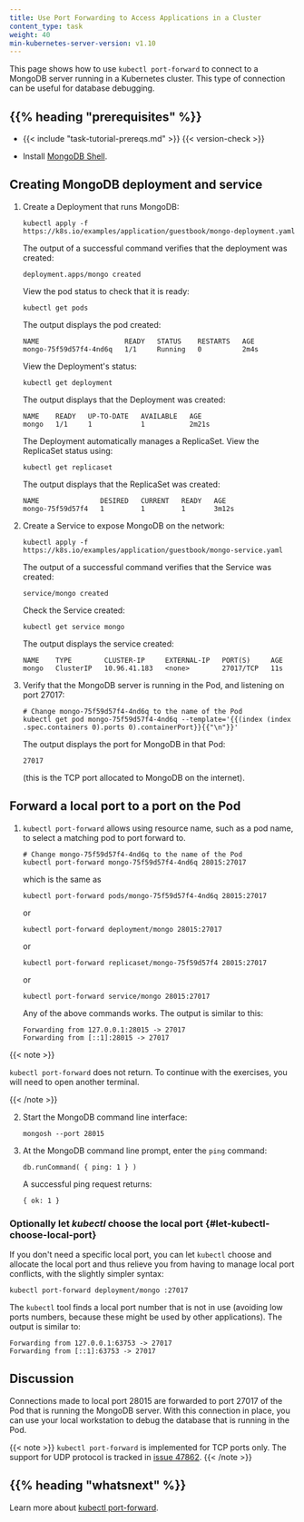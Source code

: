 ```yaml
---
title: Use Port Forwarding to Access Applications in a Cluster
content_type: task
weight: 40
min-kubernetes-server-version: v1.10
---
```


<!-- overview -->

This page shows how to use `kubectl port-forward` to connect to a MongoDB
server running in a Kubernetes cluster. This type of connection can be useful
for database debugging.




## {{% heading "prerequisites" %}}


* {{< include "task-tutorial-prereqs.md" >}} {{< version-check >}}

* Install [MongoDB Shell](https://www.mongodb.com/try/download/shell).




<!-- steps -->

## Creating MongoDB deployment and service

1. Create a Deployment that runs MongoDB:

    ```shell
    kubectl apply -f https://k8s.io/examples/application/guestbook/mongo-deployment.yaml
    ```

    The output of a successful command verifies that the deployment was created:

    ```
    deployment.apps/mongo created
    ```

    View the pod status to check that it is ready:

    ```shell
    kubectl get pods
    ```

    The output displays the pod created:

    ```
    NAME                     READY   STATUS    RESTARTS   AGE
    mongo-75f59d57f4-4nd6q   1/1     Running   0          2m4s
    ```

    View the Deployment's status:

    ```shell
    kubectl get deployment
    ```

    The output displays that the Deployment was created:

    ```
    NAME    READY   UP-TO-DATE   AVAILABLE   AGE
    mongo   1/1     1            1           2m21s
    ```

    The Deployment automatically manages a ReplicaSet.
    View the ReplicaSet status using:

    ```shell
    kubectl get replicaset
    ```

    The output displays that the ReplicaSet was created:

    ```
    NAME               DESIRED   CURRENT   READY   AGE
    mongo-75f59d57f4   1         1         1       3m12s
    ```


2. Create a Service to expose MongoDB on the network:

    ```shell
    kubectl apply -f https://k8s.io/examples/application/guestbook/mongo-service.yaml
    ```

    The output of a successful command verifies that the Service was created:

    ```
    service/mongo created
    ```

    Check the Service created:

    ```shell
    kubectl get service mongo
    ```

    The output displays the service created:

    ```
    NAME    TYPE        CLUSTER-IP     EXTERNAL-IP   PORT(S)     AGE
    mongo   ClusterIP   10.96.41.183   <none>        27017/TCP   11s
    ```

3. Verify that the MongoDB server is running in the Pod, and listening on port 27017:

    ```shell
    # Change mongo-75f59d57f4-4nd6q to the name of the Pod
    kubectl get pod mongo-75f59d57f4-4nd6q --template='{{(index (index .spec.containers 0).ports 0).containerPort}}{{"\n"}}'
    ```

    The output displays the port for MongoDB in that Pod:

    ```
    27017
    ```

    (this is the TCP port allocated to MongoDB on the internet).

## Forward a local port to a port on the Pod

1.  `kubectl port-forward` allows using resource name, such as a pod name, to select a matching pod to port forward to.


    ```shell
    # Change mongo-75f59d57f4-4nd6q to the name of the Pod
    kubectl port-forward mongo-75f59d57f4-4nd6q 28015:27017
    ```

    which is the same as

    ```shell
    kubectl port-forward pods/mongo-75f59d57f4-4nd6q 28015:27017
    ```

    or

    ```shell
    kubectl port-forward deployment/mongo 28015:27017
    ```

    or

    ```shell
    kubectl port-forward replicaset/mongo-75f59d57f4 28015:27017
    ```

    or

    ```shell
    kubectl port-forward service/mongo 28015:27017
    ```

    Any of the above commands works. The output is similar to this:

    ```
    Forwarding from 127.0.0.1:28015 -> 27017
    Forwarding from [::1]:28015 -> 27017
    ```

{{< note >}}

`kubectl port-forward` does not return. To continue with the exercises, you will need to open another terminal.

{{< /note >}}

2.  Start the MongoDB command line interface:

    ```shell
    mongosh --port 28015
    ```

3.  At the MongoDB command line prompt, enter the `ping` command:

    ```
    db.runCommand( { ping: 1 } )
    ```

    A successful ping request returns:

    ```
    { ok: 1 }
    ```

### Optionally let _kubectl_ choose the local port {#let-kubectl-choose-local-port}

If you don't need a specific local port, you can let `kubectl` choose and allocate 
the local port and thus relieve you from having to manage local port conflicts, with 
the slightly simpler syntax:

```shell
kubectl port-forward deployment/mongo :27017
```

The `kubectl` tool finds a local port number that is not in use (avoiding low ports numbers,
because these might be used by other applications). The output is similar to:

```
Forwarding from 127.0.0.1:63753 -> 27017
Forwarding from [::1]:63753 -> 27017
```


<!-- discussion -->

## Discussion

Connections made to local port 28015 are forwarded to port 27017 of the Pod that
is running the MongoDB server. With this connection in place, you can use your
local workstation to debug the database that is running in the Pod.

{{< note >}}
`kubectl port-forward` is implemented for TCP ports only.
The support for UDP protocol is tracked in
[issue 47862](https://github.com/kubernetes/kubernetes/issues/47862).
{{< /note >}}




## {{% heading "whatsnext" %}}

Learn more about [kubectl port-forward](/docs/reference/generated/kubectl/kubectl-commands/#port-forward).
